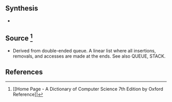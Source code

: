 ## Synthesis
- 
## Source [^1]
- Derived from double-ended queue. A linear list where all insertions, removals, and accesses are made at the ends. See also QUEUE, STACK.
## References

[^1]: [[Home Page - A Dictionary of Computer Science 7th Edition by Oxford Reference]]
